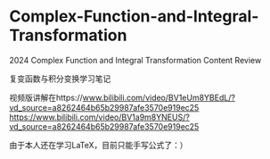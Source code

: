 # Complex-Function-and-Integral-Transformation
2024 Complex Function and Integral Transformation Content Review

复变函数与积分变换学习笔记

视频版讲解在https://www.bilibili.com/video/BV1eUm8YBEdL/?vd_source=a8262464b65b29987afe3570e919ec25
           https://www.bilibili.com/video/BV1a9m8YNEUS/?vd_source=a8262464b65b29987afe3570e919ec25

  由于本人还在学习LaTeX，目前只能手写公式了：）
